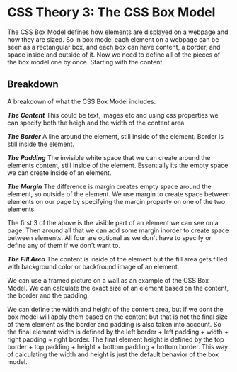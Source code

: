 # CSS Theory 3: The CSS Box Model

The CSS Box Model defines how elements are displayed on a webpage and how they are sized. So in box model each element on a webpage can be seen as a rectangular box, and each box can have content, a border, and space inside and outside of it. Now we need to define all of the pieces of the box model one by once. Starting with the content.

## Breakdown

A breakdown of what the CSS Box Model includes.

**_The Content_**
This could be text, images etc and using css properties we can specify both the heigh and the width of the content area.

**_The Border_**
A line around the element, still inside of the element. Border is still inside the element.

**_The Padding_**
The invisible white space that we can create around the elements content, still inside of the element. Essentially its the empty space we can create inside of an element.

**_The Margin_**
The difference is margin creates empty space around the element, so outside of the element. We use margin to create space between elements on our page by specifying the margin property on one of the two elements.

The first 3 of the above is the visible part of an element we can see on a page. Then around all that we can add some margin inorder to create space between elements. All four are optional as we don't have to specify or define any of them if we don't want to.

**_The Fill Area_**
The content is inside of the element but the fill area gets filled with background color or backfround image of an element.

We can use a framed picture on a wall as an example of the CSS Box Model.
We can calculate the exact size of an element based on the content, the border and the padding.

We can define the width and height of the content area, but if we dont the box model will apply them based on the content but that is not the final size of them element as the border and padding is also taken into account. So the final element width is defined by the left border + left padding + width + right padding + right border. The final element height is defined by the top border + top padding + height + bottom padding + bottom border. This way of calculating the width and height is just the default behavior of the box model.
